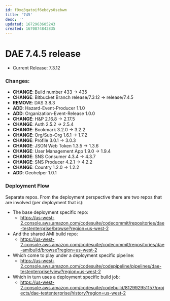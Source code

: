 ```yaml
---
id: f0xq3qatoif6ebdys0sebwm
title: '745'
desc: ''
updated: 1672963605243
created: 1670874842835
---
```


# **DAE 7.4.5 release**

- Current Release: 7.3.12

### **Changes:**

- **CHANGE**: Build number 433 -> 435
- **CHANGE**: Bitbucket Branch release/7.3.12 -> release/7.4.5
- **REMOVE**: DAS 3.8.3
- **ADD**: Hazard-Event-Producer 1.1.0
- **ADD**: Organization-Event-Release 1.0.0
- **CHANGE**: H&P 2.16.8 -> 2.17.5
- **CHANGE**: Auth 2.5.2 -> 2.5.4
- **CHANGE**: Bookmark 3.2.0 -> 3.2.2
- **CHANGE**: Org/Sub-Org 1.6.1 -> 1.7.2
- **CHANGE**: Profile 3.0.1 -> 3.0.3
- **CHANGE**: JSON Web Token 1.3.5 -> 1.3.6
- **CHANGE**: User Management App 1.9.0 -> 1.9.4
- **CHANGE**: SNS Consumer 4.3.4 -> 4.3.7
- **CHANGE**: SNS Producer 4.2.1 -> 4.2.2
- **CHANGE**: Country 1.2.0 -> 1.2.2
- **ADD**: Geohelper 1.0.1

### Deployment Flow

Separate repos. From the deployment perspective there are two repos that are involved (per deployment that is):

- The base deployment specific repo:
  - https://us-west-2.console.aws.amazon.com/codesuite/codecommit/repositories/dae-testenterprise/browse?region=us-west-2
- And the shared AMI build repo:
  - https://us-west-2.console.aws.amazon.com/codesuite/codecommit/repositories/dae-amibuild/browse?region=us-west-2
- Which come to play under a deployment specific pipeline:
  - https://us-west-2.console.aws.amazon.com/codesuite/codepipeline/pipelines/dae-testenterprise/view?region=us-west-2
- Which in turn uses a deployment specific build job:
  - https://us-west-2.console.aws.amazon.com/codesuite/codebuild/812992951157/projects/dae-testenterprise/history?region=us-west-2
